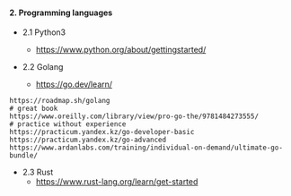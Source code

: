 #### 2. Programming languages
- 2.1 Python3
  * https://www.python.org/about/gettingstarted/


- 2.2 Golang
  * https://go.dev/learn/
```
https://roadmap.sh/golang
# great book
https://www.oreilly.com/library/view/pro-go-the/9781484273555/
# practice without experience
https://practicum.yandex.kz/go-developer-basic
https://practicum.yandex.kz/go-advanced
https://www.ardanlabs.com/training/individual-on-demand/ultimate-go-bundle/

```

- 2.3 Rust
  * https://www.rust-lang.org/learn/get-started
